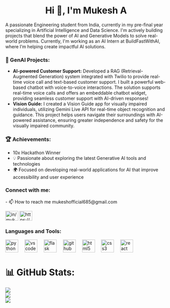 <h1 align="center">Hi 👋, I'm Mukesh A</h1>

<p> A passionate Engineering student from India, currently in my pre-final year specializing in Artificial Intelligence and Data Science. I'm actively building projects that blend the power of AI and Generative Models to solve real-world problems. Currently, I'm working as an AI Intern at BuildFastWithAI, where I’m helping create impactful AI solutions.</p>

<h3>🌟 GenAI Projects:</h3>
<ul>
  <li><strong>AI-powered Customer Support:</strong> Developed a RAG (Retrieval-Augmented Generation) system integrated with Twilio to provide real-time voice call and text-based customer support. I built a powerful web-based chatbot with voice-to-voice interactions. The solution supports real-time voice calls and offers an embeddable chatbot widget, providing seamless customer support with AI-driven responses!</li>
  <li><strong>Vision Guide:</strong> I created a Vision Guide app for visually impaired individuals, utilizing Gemini Live API for real-time object recognition and guidance. This project helps users navigate their surroundings with AI-powered assistance, ensuring greater independence and safety for the visually impaired community.</li>
</ul>

<h3>🏆 Achievements:</h3>
<ul>
  <li>10x Hackathon Winner</li>
  <li>💡 Passionate about exploring the latest Generative AI tools and technologies</li>
  <li>🌍 Focused on developing real-world applications for AI that improve accessibility and user experience</li>
</ul>


<h3 align="left">Connect with me:</h3>
- 📫 How to reach me mukeshofficial685@gmail.com

<p align="left">
<a href="https://www.linkedin.com/in/mukesh-a-980076244/" target="blank"><img align="center" src="https://raw.githubusercontent.com/rahuldkjain/github-profile-readme-generator/master/src/images/icons/Social/linked-in-alt.svg" alt="in/mukesh-a-980076244" height="30" width="40" /></a>
<a href="https://www.codechef.com/users/mukeshofficial" target="blank"><img align="center" src="https://cdn.jsdelivr.net/npm/simple-icons@3.1.0/icons/codechef.svg" alt="https://www.codechef.com/users/mukeshofficial" height="30" width="40" /></a>
</p>

<h3 align="left">Languages and Tools:</h3><div align="left">
  <img src="https://cdn.jsdelivr.net/gh/devicons/devicon/icons/python/python-original.svg" height="40" alt="python logo"  />
  <img width="12" />
  <img src="https://cdn.jsdelivr.net/gh/devicons/devicon/icons/vscode/vscode-original.svg" height="40" alt="vscode logo"  />
  <img width="12" />
  <img src="https://cdn.jsdelivr.net/gh/devicons/devicon/icons/flask/flask-original.svg" height="40" alt="flask logo"  />
  <img width="12" />
  <img src="https://cdn.jsdelivr.net/gh/devicons/devicon/icons/github/github-original.svg" height="40" alt="github logo"  />
  <img width="12" />
  <img src="https://cdn.jsdelivr.net/gh/devicons/devicon/icons/html5/html5-original.svg" height="40" alt="html5 logo"  />
  <img width="12" />
  <img src="https://cdn.jsdelivr.net/gh/devicons/devicon/icons/css3/css3-original.svg" height="40" alt="css3 logo"  />
  <img width="12" />
  <img src="https://cdn.jsdelivr.net/gh/devicons/devicon/icons/react/react-original.svg" height="40" alt="react logo"  />
</div>

###


# 📊 GitHub Stats:
![](https://github-readme-stats.vercel.app/api?username=MukeshAofficial&theme=dark&hide_border=true&include_all_commits=false&count_private=false)<br/>
![](https://github-readme-streak-stats.herokuapp.com/?user=MukeshAofficial&theme=dark&hide_border=true)<br/>
![](https://github-readme-stats.vercel.app/api/top-langs/?username=MukeshAofficial&theme=dark&hide_border=true&include_all_commits=false&count_private=false&layout=compact)


